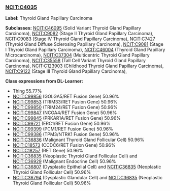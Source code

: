 
### [NCIT:C4035](http://purl.obolibrary.org/obo/NCIT_C4035)
**Label:** Thyroid Gland Papillary Carcinoma

**Subclasses:** [NCIT:C46095](http://purl.obolibrary.org/obo/NCIT_C46095) (Solid Variant Thyroid Gland Papillary Carcinoma), [NCIT:C9082](http://purl.obolibrary.org/obo/NCIT_C9082) (Stage II Thyroid Gland Papillary Carcinoma), [NCIT:C9083](http://purl.obolibrary.org/obo/NCIT_C9083) (Stage IV Thyroid Gland Papillary Carcinoma), [NCIT:C7427](http://purl.obolibrary.org/obo/NCIT_C7427) (Thyroid Gland Diffuse Sclerosing Papillary Carcinoma), [NCIT:C9081](http://purl.obolibrary.org/obo/NCIT_C9081) (Stage I Thyroid Gland Papillary Carcinoma), [NCIT:C46004](http://purl.obolibrary.org/obo/NCIT_C46004) (Thyroid Gland Papillary Microcarcinoma), [NCIT:C37304](http://purl.obolibrary.org/obo/NCIT_C37304) (Multicentric Thyroid Gland Papillary Carcinoma), [NCIT:C35558](http://purl.obolibrary.org/obo/NCIT_C35558) (Tall Cell Variant Thyroid Gland Papillary Carcinoma), [NCIT:C123903](http://purl.obolibrary.org/obo/NCIT_C123903) (Childhood Thyroid Gland Papillary Carcinoma), [NCIT:C9122](http://purl.obolibrary.org/obo/NCIT_C9122) (Stage III Thyroid Gland Papillary Carcinoma), 

**Class expressions from DL-Learner:**

- Thing 55.77%
- [NCIT:C99856](http://purl.obolibrary.org/obo/NCIT_C99856) (GOLGA5/RET Fusion Gene) 50.96%
- [NCIT:C99853](http://purl.obolibrary.org/obo/NCIT_C99853) (TRIM33/RET Fusion Gene) 50.96%
- [NCIT:C99850](http://purl.obolibrary.org/obo/NCIT_C99850) (TRIM24/RET Fusion Gene) 50.96%
- [NCIT:C99847](http://purl.obolibrary.org/obo/NCIT_C99847) (NCOA4/RET Fusion Gene) 50.96%
- [NCIT:C99845](http://purl.obolibrary.org/obo/NCIT_C99845) (PRKAR1A/RET Fusion Gene) 50.96%
- [NCIT:C99721](http://purl.obolibrary.org/obo/NCIT_C99721) (ERC1/RET Fusion Gene) 50.96%
- [NCIT:C99399](http://purl.obolibrary.org/obo/NCIT_C99399) (PCM1/RET Fusion Gene) 50.96%
- [NCIT:C99386](http://purl.obolibrary.org/obo/NCIT_C99386) (TPM3/NTRK1 Fusion Gene) 50.96%
- [NCIT:C36836](http://purl.obolibrary.org/obo/NCIT_C36836) (Malignant Thyroid Gland Follicular Cell) 50.96%
- [NCIT:C18573](http://purl.obolibrary.org/obo/NCIT_C18573) (CCDC6/RET Fusion Gene) 50.96%
- [NCIT:C18257](http://purl.obolibrary.org/obo/NCIT_C18257) (RET Gene) 50.96%
- [NCIT:C36835](http://purl.obolibrary.org/obo/NCIT_C36835) (Neoplastic Thyroid Gland Follicular Cell) and [NCIT:C36929](http://purl.obolibrary.org/obo/NCIT_C36929) (Malignant Endocrine Cell) 50.96%
- [NCIT:C36807](http://purl.obolibrary.org/obo/NCIT_C36807) (Dysplastic Epithelial Cell) and [NCIT:C36835](http://purl.obolibrary.org/obo/NCIT_C36835) (Neoplastic Thyroid Gland Follicular Cell) 50.96%
- [NCIT:C36794](http://purl.obolibrary.org/obo/NCIT_C36794) (Dysplastic Glandular Cell) and [NCIT:C36835](http://purl.obolibrary.org/obo/NCIT_C36835) (Neoplastic Thyroid Gland Follicular Cell) 50.96%



